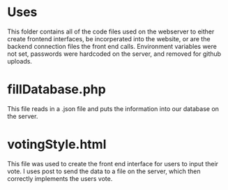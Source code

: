 # Uses
  This folder contains all of the code files used on the webserver to either create frontend interfaces, be incorperated into the website, or are the backend connection files the front end calls. Environment variables were not set, passwords were hardcoded on the server, and removed for github uploads.

# fillDatabase.php
  This file reads in a .json file and puts the information into our database on the server.
  
# votingStyle.html
  This file was used to create the front end interface for users to input their vote. I uses post to send the data to a file on the server, which then correctly implements the users vote.
